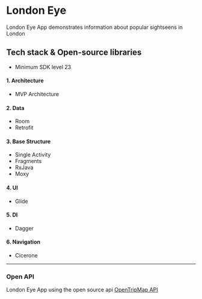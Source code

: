 # London Eye
 London Eye App demonstrates information about popular sightseens in London
## Tech stack & Open-source libraries
* Minimum SDK level 23
#### 1. Architecture
* MVP Architecture
#### 2. Data
* Room
* Retrofit
#### 3. Base Structure
* Single Activity
* Fragments
* RxJava
* Moxy
#### 4. UI
* Glide
#### 5. DI
* Dagger
#### 6. Navigation
* Cicerone
________

### Open API
London Eye App using the open source api [OpenTripMap API](https://opentripmap.io/product)
